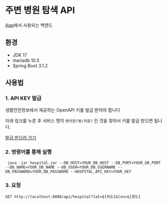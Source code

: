 # 주변 병원 탐색 API
[App](https://github.com/f4s7m3d1c/app)에서 사용되는 백엔드

## 환경
- JDK 17
- mariadb 10.5
- Spring Boot 3.1.2

## 사용법
### 1. API KEY 발급
생활안전정보에서 제공하는 OpenAPI 키를 발급 받아야 합니다

아래 링크를 누른 후 서비스 명이 `병의원(병/의원)` 인 것을 찾아서 키를 발급 받으면 됩니다.

[발급 받으러 가기](https://safemap.go.kr/opna/data/dataList.do)

### 2. 명령어를 통해 실행
```shell
 java -jar hospital.jar --DB_HOST=YOUR_DB_HOST --DB_PORT=YOUR_DB_PORT --DB_NAME=YOUR_DB_NAME --DB_USER=YOUR_DB_USERNAME --DB_PASSWORD=YOUR_DB_PASSWORD --HOSPITAL_API_KEY=YOUR_KEY
```

### 3. 요청
```http request
GET http://localhost:8080/api/hospital?lat=${위도}&lon=${경도}
```